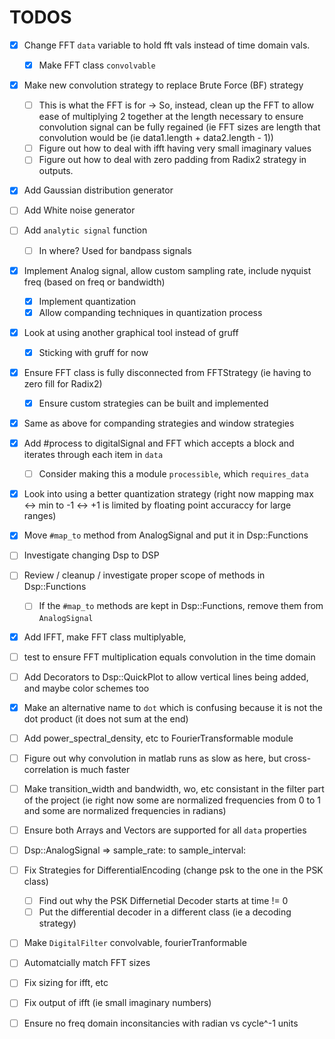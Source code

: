 # TODOS

- [x] Change FFT `data` variable to hold fft vals instead of time domain vals. 
    - [x] Make FFT class `convolvable`  

- [x] Make new convolution strategy to replace Brute Force (BF) strategy
    - [ ] This is what the FFT is for -> So, instead, clean up the FFT to allow ease of multiplying 2 together at the length necessary to ensure convolution signal can be fully regained (ie FFT sizes are length that convolution would be (ie data1.length + data2.length - 1))
    - [ ] Figure out how to deal with ifft having very small imaginary values
    - [ ] Figure out how to deal with zero padding from Radix2 strategy in outputs. 
- [x] Add Gaussian distribution generator
- [ ] Add White noise generator
- [ ] Add `analytic signal` function 
    - [ ] In where? Used for bandpass signals
- [x] Implement Analog signal, allow custom sampling rate, include nyquist freq (based on freq or bandwidth)
    - [x] Implement quantization
    - [x] Allow companding techniques in quantization process
- [x] Look at using another graphical tool instead of gruff 
    - [x] Sticking with gruff for now
- [x] Ensure FFT class is fully disconnected from FFTStrategy (ie having to zero fill for Radix2)
    - [x] Ensure custom strategies can be built and implemented
- [x] Same as above for companding strategies and window strategies
- [x] Add #process to digitalSignal and FFT which accepts a block and iterates through each item in `data`
    - [ ] Consider making this a module `processible`, which `requires_data`
- [x] Look into using a better quantization strategy (right now mapping max <-> min to -1 <-> +1 is limited by floating point accuraccy for large ranges)
- [x] Move `#map_to` method from AnalogSignal and put it in Dsp::Functions
- [ ] Investigate changing Dsp to DSP
- [ ] Review / cleanup / investigate proper scope of methods in Dsp::Functions
    - [ ] If the `#map_to` methods are kept in Dsp::Functions, remove them from `AnalogSignal`
- [x] Add IFFT, make FFT class multiplyable, 
- [ ] test to ensure FFT multiplication equals convolution in the time domain
- [ ] Add Decorators to Dsp::QuickPlot to allow vertical lines being added, and maybe color schemes too 
- [x] Make an alternative name to `dot` which is confusing because it is not the dot product (it does not sum at the end)
- [ ] Add power_spectral_density, etc to FourierTransformable module
- [ ] Figure out why convolution in matlab runs as slow as here, but cross-correlation is much faster
- [ ] Make transition_width and bandwidth, wo, etc consistant in the filter part of the project (ie right now some are normalized frequencies from 0 to 1 and some are normalized frequencies in radians)
- [ ] Ensure both Arrays and Vectors are supported for all `data` properties
- [ ] Dsp::AnalogSignal => sample_rate: to sample_interval:
- [ ] Fix Strategies for DifferentialEncoding (change psk to the one in the PSK class)
    - [ ] Find out why the PSK Differnetial Decoder starts at time != 0 
    - [ ] Put the differential decoder in a different class (ie a decoding strategy)
- [ ] Make `DigitalFilter` convolvable, fourierTranformable 
- [ ] Automatcially match FFT sizes
- [ ] Fix sizing for ifft, etc
- [ ] Fix output of ifft (ie small imaginary numbers)
- [ ] Ensure no freq domain inconsitancies with radian vs cycle^-1 units

